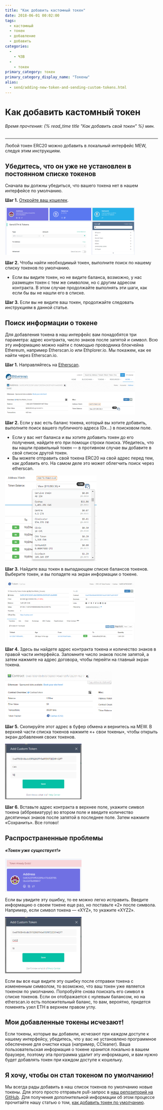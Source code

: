```yaml
---
title: "Как добавить кастомный токен"
date: 2018-06-01 00:02:00
tags:
  - кастомный
  - токен
  - добавление
  - добавить
categories:
  - 
    - ЧЗВ
  - 
    - токен
primary_category: токен
primary_category_display_name: "Токены"
alias:
  - send/adding-new-token-and-sending-custom-tokens.html
---
```


# __Как добавить кастомный токен__
###### Время прочтения: {% read_time title "Как добавить свой токен" %} мин.
***

Любой токен ERC20 можно добавить в локальный интерфейс MEW, следуя этим инструкциям.



## __Убедитесь, что он уже не установлен в постоянном списке токенов__

Сначала вы должны убедиться, что вашего токена нет в нашем интерфейсе по умолчанию.



**Шаг 1.** [Откройте ваш кошелек](/@@@@@@/getting-started/how-to-access-your-wallet/).



<img src="/images/posts/tokens/Custom1.png" width="85%" />



**Шаг 2.** Чтобы найти необходимый токен, выполните поиск по нашему списку токенов по умолчанию.
* Если вы видите токен, но не видите баланса, возможно, у нас размещен токен с тем же символом, но с другим адресом контракта. В этом случае продолжайте выполнять эти шаги, как если бы вы не нашли его в списке.



**Шаг 3.** Если вы не видите ваш токен, продолжайте следовать инструкциям в данной статье.



## __Поиск информации о токене__

Для добавления токена в наш интерфейс вам понадобятся три параметра: адрес контракта, число знаков после запятой и символ. Всю эту информацию можно найти с помощью проводника блокчейна Ethereum, например Etherscan.io или Ethplorer.io. Мы покажем, как ее найти через Etherscan.io.



**Шаг 1.** Направляйтесь на [Etherscan](https://etherscan.io).



<img src="/images/posts/tokens/Custom2.png" width="85%" />



**Шаг 2.** Если у вас есть баланс токена, который вы хотите добавить, выполните поиск вашего публичного адреса (0x...) в поисковом поле.

* Если у вас нет баланса и вы хотите добавить токен до его получения, найдите его при помощи строки поиска. Убедитесь, что вы нашли правильный токен — в противном случае вы добавите в свой список другой токен.
* Вы можете отправить свой токена ERC20 на свой адрес перед тем, как добавить его. На самом деле это может облегчить поиск через etherscan.



<img src="/images/posts/tokens/Custom3.png" width="60%" />



**Шаг 3.** Найдите ваш токен в выпадающем списке балансов токенов. Выберите токен, и вы попадете на экран информации о токене.



<img src="/images/posts/tokens/Custom4.png" width="85%" />



**Шаг 4.** Здесь вы найдете адрес контракта токена и количество знаков в правой части интерфейса. Запомните число знаков после запятой, а затем нажмите на адрес договора, чтобы перейти на главный экран токена.



<img src="/images/posts/tokens/Custom5.png" width="70%" />



**Шаг 5.** Скопируйте этот адрес в буфер обмена и вернитесь на MEW. В верхней части списка токенов нажмите «+ свои токены», чтобы открыть экран добавления своих токенов.



<img src="/images/posts/tokens/Custom6.png" width="50%" />



**Шаг 6.** Вставьте адрес контракта в верхнее поле, укажите символ токена (аббревиатуру) во втором поле и введите количество десятичных знаков после запятой в последнее поле. Затем нажмите «Сохранить». Все готово!



## __Распространенные проблемы__

#### *«Токен уже существует!»*



<img src="/images/posts/tokens/Custom7.png" width="50%" />



Если вы увидите эту ошибку, то ее можно легко исправить. Введите информацию о своем токене еще раз, но поставьте «2» после символа. Например, если символ токена — «XYZ», то укажите «XYZ2».



<img src="/images/posts/tokens/Custom8.png" width="50%" />



Если вы все еще видите эту ошибку после отправки токена с измененным символом, то возможно, что ваш токен уже является токеном по умолчанию. Попробуйте снова поискать его символ в списке токенов. Если он отображается с нулевым балансом, но на etherscan.io есть положительный баланс, то вам, вероятно, придется поменять узел ETH в верхнем правом углу.



## __Мои добавленные токены исчезают!__

Если токены, которые вы добавили, исчезают при каждом доступе к нашему интерфейсу, убедитесь, что у вас не установлено программное обеспечение для очистки кэша (например, CCleaner). Ваша пользовательская информация о токене хранится локально в вашем браузере, поэтому эта программа удалит эту информацию, и вам нужно будет добавлять токен при каждом доступе к кошельку.



## __Я хочу, чтобы он стал токеном по умолчанию!__

Мы всегда рады добавить в наш список токенов по умолчанию новые токены. Для этого просто отправьте pull-запрос в [наш репозиторий на GitHub](https://github.com/MyEtherWallet/ethereum-lists/tree/master/src/tokens/eth). Для получения дополнительной информации об этом процессе прочитайте нашу статью о том, [как добавить токен по умолчанию](/@@@@@@/tokens/adding-token-as-a-default/).
